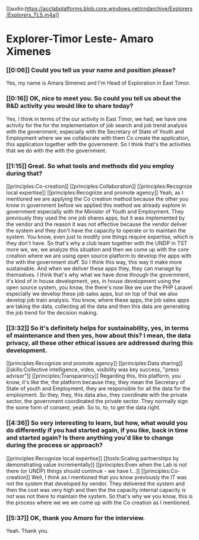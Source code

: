 [[audio:https://acclabplatforms.blob.core.windows.net/rndarchive/Explorers/Explorers_TLS.m4a]]

# Explorer\-Timor Leste\- Amaro Ximenes

### [[0:06]] Could you tell us your name and position please?

Yes, my name is Amara Simenez and I'm Head of Exploration in East Timor\.

### [[0:16]] OK, nice to meet you\. So could you tell us about the R&D activity you would like to share today?

Yes, I think in terms of the our activity in East Timor, we had, we have one activity for the for the implementation of job search and job trend analysis with the government, especially with the Secretary of State of Youth and Employment where we we collaborate with them Co create the application, this application together with the government\. So I think that's the activities that we do with the with the government\.

### [[1:15]] Great\. So what tools and methods did you employ during that?

[[principles:Co-creation]]
[[principles:Collaboration]]
[[principles:Recognize local expertise]]
[[principles:Recognize and promote agency]]
Yeah, as I mentioned we are applying the Co creation method because the other you know in government before we applied this method we already explore in government especially with the Minister of Youth and Employment\. They previously they used the one job shares apps, but it was implemented by the vendor and the reason it was not effective because the vendor deliver the system and they don't have the capacity to operate or to maintain the system\. You know, even just to modify one things require expertise, which is they don't have\. So that's why a club team together with the UNDP in TST more we, we, we analyze this situation and then we come up with the core creation where we are using open source platform to develop the apps with the with the government stuff\. So I think this way, this way it make more sustainable\. And when we deliver these apps they, they can manage by themselves\. I think that's why what we have done through the government, it's kind of in house development, yes, in house development using the open source system, you know, the there's now like we use the PHP Laravel especially we develop these job sales apps, but on top of that we also develop job train analysis\. You know, where these apps, the job sales apps are taking the data, collecting all the data and then this data are generating the job trend for the decision making\.

### [[3:32]] So it's definitely helps for sustainability, yes, in terms of maintenance and then yes, how about this? I mean, the data privacy, all these other ethical issues are addressed during this development\.

[[principles:Recognize and promote agency]]
[[principles:Data sharing]]
[[skills:Collective intelligence, video, visibility was key success, "press advisor"]]
[[principles:Transparency]]
Regarding this, this platform, you know, it's like the, the platform because they, they mean the Secretary of State of youth and Employment, they are responsible for all the data for the employment\. So they, they, this data also, they coordinate with the private sector, the government coordinated the private sector\. They normally sign the some form of consent, yeah\. So to, to, to get the data right\.

### [[4:36]] So very interesting to learn, but how, what would you do differently if you had started again, if you like, back in time and started again? Is there anything you'd like to change during the process or approach?

[[principles:Recognize local expertise]]
[[tools:Scaling partnerships by demonstrating value incrementally]]
[[principles:Even when the Lab is not there (or UNDP) things should continue - we have t…]]
[[principles:Co-creation]]
Well, I think as I mentioned that you know previously the IT was not the system that developed by vendor\. They delivered the system and then the cost was very high and then the the capacity internal capacity is not was not there to maintain the system\. So that's why we you know, this is the process where we we we come up with the Co creation as I mentioned\.

### [[5:37]] OK, thank you Amoro for the interview\.

Yeah\. Thank you\.
